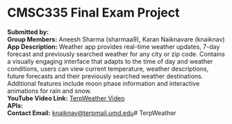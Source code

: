 # CMSC335 Final Exam Project

**Submitted by:**\
**Group Members:** Aneesh Sharma (sharmaa9), Karan Naiknavare (knaiknav)\
**App Description:** Weather app provides real-time weather updates, 7-day forecast and previously searched weather for any city or zip code. Contains a visually engaging interface that adapts to the time of day and weather conditions, users can view current temperature, weather descriptions, future forecasts and their previously searched weather destinations. Additional features include moon phase information and interactive animations for rain and snow.\
**YouTube Video Link:** [TerpWeather Video](https://youtu.be/YPfxfnsf2fQ)\
**APIs:**\
**Contact Email:** knaiknav@terpmail.umd.edu#   T e r p W e a t h e r  
 